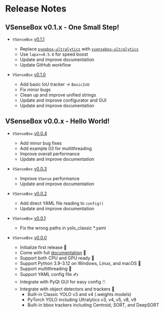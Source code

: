 # Release Notes 

## **VSenseBox v0.1.x - One Small Step!**

* `VSenseBox` [v0.1.1](https://github.com/rathaumons/vsensebox/tree/v0.1.1)
  - Replace [`pyppbox-ultralytics`](https://github.com/rathaumons/ultralytics-for-pyppbox) with [`vsensebox-ultralytics`](https://github.com/rathaumons/ultralytics-for-vsensebox)
  - Use `lapx>=0.5.8` for speed boost
  - Update and improve documentation
  - Update GitHub workflow

* `VSenseBox` [v0.1.0](https://github.com/rathaumons/vsensebox/tree/v0.1.0)
  - Add basic IoU tracker -> `BasicIoU`
  - Fix minor bugs
  - Clean up and improve unified strings
  - Update and improve configurator and GUI
  - Update and improve documentation

## **VSenseBox v0.0.x - Hello World!**

* `VSenseBox` [v0.0.4](https://github.com/rathaumons/vsensebox/tree/v0.0.4)
  - Add minor bug fixes
  - Add example 03 for multithreading
  - Improve overall performance
  - Update and improve documentation

* `VSenseBox` [v0.0.3](https://github.com/rathaumons/vsensebox/tree/v0.0.3)
  - Improve `VSense` performance
  - Update and improve documentation

* `VSenseBox` [v0.0.2](https://github.com/rathaumons/vsensebox/tree/v0.0.2)
  - Add direct YAML file reading to `config()`
  - Update and improve documentation

* `VSenseBox` [v0.0.1](https://github.com/rathaumons/vsensebox/tree/v0.0.1)
  - Fix the wrong paths in yolo_classic *.yaml

* `VSenseBox` [v0.0.0](https://github.com/rathaumons/vsensebox/tree/v0.0.0)
  - Initialize first release 👋
  - Come with full [documentation](https://rathaumons.github.io/vsensebox/) 📄
  - Support both CPU and GPU ready 🚀
  - Support Python 3.9-3.12 on Windows, Linux, and macOS 🫶
  - Support multithreading 🛞
  - Support YAML config file ✍️
  - Integrate with PyQt GUI for easy config 🖱️
  - Integrate with object detectors and trackers 🤖
    - Built-in Classic YOLO v3 and v4 (.weights models)
    - PyTorch YOLO including Ultralytics v3, v4, v5, v8, v9
    - Built-in bbox trackers including Centroid, SORT, and DeepSORT
